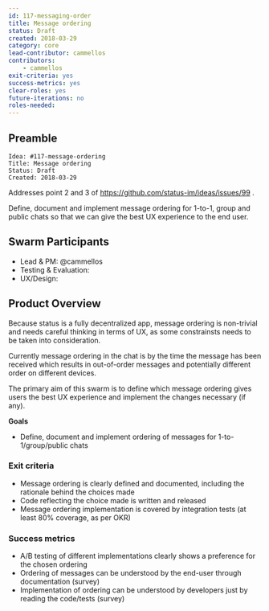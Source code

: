```yaml
---
id: 117-messaging-order
title: Message ordering
status: Draft
created: 2018-03-29
category: core
lead-contributor: cammellos
contributors:
    - cammellos
exit-criteria: yes
success-metrics: yes
clear-roles: yes
future-iterations: no
roles-needed:
---
```


## Preamble

    Idea: #117-message-ordering
    Title: Message ordering
    Status: Draft
    Created: 2018-03-29


Addresses point 2 and 3 of https://github.com/status-im/ideas/issues/99 .

Define, document and implement message ordering for 1-to-1, group and public chats so that we can give the best UX experience to the end user.

## Swarm Participants

- Lead & PM: @cammellos
- Testing & Evaluation: 
- UX/Design: 

## Product Overview

Because status is a fully decentralized app, message ordering is non-trivial and needs careful thinking in terms of UX, as some constrainsts needs to be taken into consideration.

Currently message ordering in the chat is by the time the message has been received which results in out-of-order messages and potentially different order on different devices.

The primary aim of this swarm is to define which message ordering gives users the best UX experience and implement the changes necessary (if any).

**Goals**
- Define, document and implement ordering of messages for 1-to-1/group/public chats

### Exit criteria

- Message ordering is clearly defined and documented, including the rationale behind the choices made
- Code reflecting the choice made is written and released
- Message ordering implementation is covered by integration tests (at least 80% coverage, as per OKR)

### Success metrics

- A/B testing of different implementations clearly shows a preference for the chosen ordering
- Ordering of messages can be understood by the end-user through documentation (survey)
- Implementation of ordering can be understood by developers just by reading the code/tests (survey)
